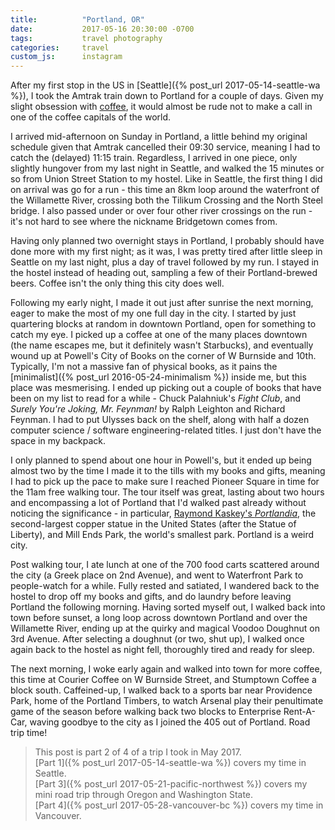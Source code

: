 ```yaml
---
title:          "Portland, OR"
date:           2017-05-16 20:30:00 -0700
tags:           travel photography
categories:     travel
custom_js:      instagram
---
```


After my first stop in the US in [Seattle]({% post_url 2017-05-14-seattle-wa %}), I took the Amtrak train down to Portland for a couple of days. Given my slight obsession with [coffee][coffee-blog-posts], it would almost be rude not to make a call in one of the coffee capitals of the world.

<!-- Read More -->

I arrived mid-afternoon on Sunday in Portland, a little behind my original schedule given that Amtrak cancelled their 09:30 service, meaning I had to catch the (delayed) 11:15 train. Regardless, I arrived in one piece, only slightly hungover from my last night in Seattle, and walked the 15 minutes or so from Union Street Station to my hostel. Like in Seattle, the first thing I did on arrival was go for a run - this time an 8km loop around the waterfront of the Willamette River, crossing both the Tilikum Crossing and the North Steel bridge. I also passed under or over four other river crossings on the run - it's not hard to see where the nickname Bridgetown comes from.

Having only planned two overnight stays in Portland, I probably should have done more with my first night; as it was, I was pretty tired after little sleep in Seattle on my last night, plus a day of travel followed by my run. I stayed in the hostel instead of heading out, sampling a few of their Portland-brewed beers. Coffee isn't the only thing this city does well.

Following my early night, I made it out just after sunrise the next morning, eager to make the most of my one full day in the city. I started by just quartering blocks at random in downtown Portland, open for something to catch my eye. I picked up a coffee at one of the many places downtown (the name escapes me, but it definitely wasn't Starbucks), and eventually wound up at Powell's City of Books on the corner of W Burnside and 10th. Typically, I'm not a massive fan of physical books, as it pains the [minimalist]({% post_url 2016-05-24-minimalism %}) inside me, but this place was mesmerising. I ended up picking out a couple of books that have been on my list to read for a while - Chuck Palahniuk's *Fight Club*, and *Surely You're Joking, Mr. Feynman!* by Ralph Leighton and Richard Feynman. I had to put Ulysses back on the shelf, along with half a dozen computer science / software engineering-related titles. I just don't have the space in my backpack.

I only planned to spend about one hour in Powell's, but it ended up being almost two by the time I made it to the tills with my books and gifts, meaning I had to pick up the pace to make sure I reached Pioneer Square in time for the 11am free walking tour. The tour itself was great, lasting about two hours and encompassing a lot of Portland that I'd walked past already without noticing the significance - in particular, [Raymond Kaskey's *Portlandia*][portlandia-wiki], the second-largest copper statue in the United States (after the Statue of Liberty), and Mill Ends Park, the world's smallest park. Portland is a weird city.

<div class="instagram-container">
    <blockquote class="instagram-media" data-instgrm-captioned data-instgrm-version="6">
        <a href="https://www.instagram.com/p/BUIyRknFlnw/" target="_blank"></a>
    </blockquote>
</div>

Post walking tour, I ate lunch at one of the 700 food carts scattered around the city (a Greek place on 2nd Avenue), and went to Waterfront Park to people-watch for a while. Fully rested and satiated, I wandered back to the hostel to drop off my books and gifts, and do laundry before leaving Portland the following morning. Having sorted myself out, I walked back into town before sunset, a long loop across downtown Portland and over the Willamette River, ending up at the quirky and magical Voodoo Doughnut on 3rd Avenue. After selecting a doughnut (or two, shut up), I walked once again back to the hostel as night fell, thoroughly tired and ready for sleep.

The next morning, I woke early again and walked into town for more coffee, this time at Courier Coffee on W Burnside Street, and Stumptown Coffee a block south. Caffeined-up, I walked back to a sports bar near Providence Park, home of the Portland Timbers,  to watch Arsenal play their penultimate game of the season before walking back two blocks to Enterprise Rent-A-Car, waving goodbye to the city as I joined the 405 out of Portland. Road trip time!

> This post is part 2 of 4 of a trip I took in May 2017.  
> [Part 1]({% post_url 2017-05-14-seattle-wa %}) covers my time in Seattle.  
> [Part 3]({% post_url 2017-05-21-pacific-northwest %}) covers my mini road trip through Oregon and Washington State.  
> [Part 4]({% post_url 2017-05-28-vancouver-bc %}) covers my time in Vancouver.

[coffee-blog-posts]: http://blog.camerondoyle.co.uk/#coffee
[portlandia-wiki]: https://en.wikipedia.org/wiki/Portlandia_(statue)